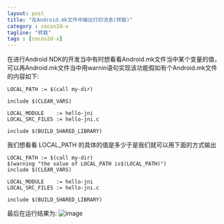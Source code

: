 ```yaml
---
layout: post
title: "在Android.mk文件中输出打印消息(转载)"
category : cocos2d-x
tagline: "转载"
tags : [cocos2d-x]
---
```


在进行Android NDK的开发当中有时想看看Android.mk文件当中某个变量的值，可以再Android.mk文件当中用warnin语句实现该功能假如有个Android.mk文件的内容如下:  

	LOCAL_PATH := $(call my-dir)

	include $(CLEAR_VARS)

	LOCAL_MODULE    := hello-jni
	LOCAL_SRC_FILES := hello-jni.c

	include $(BUILD_SHARED_LIBRARY)
我们想看看 LOCAL_PATH 的具体的值是多少于是我们就可以用下面的方式输出  

	LOCAL_PATH := $(call my-dir)
	$(warning "the value of LOCAL_PATH is$(LOCAL_PATH)")
	include $(CLEAR_VARS)

	LOCAL_MODULE    := hello-jni
	LOCAL_SRC_FILES := hello-jni.c

	include $(BUILD_SHARED_LIBRARY)
最后在运行结果为:
![image](http://img.my.csdn.net/uploads/201301/08/1357612103_4343.jpg)
	
